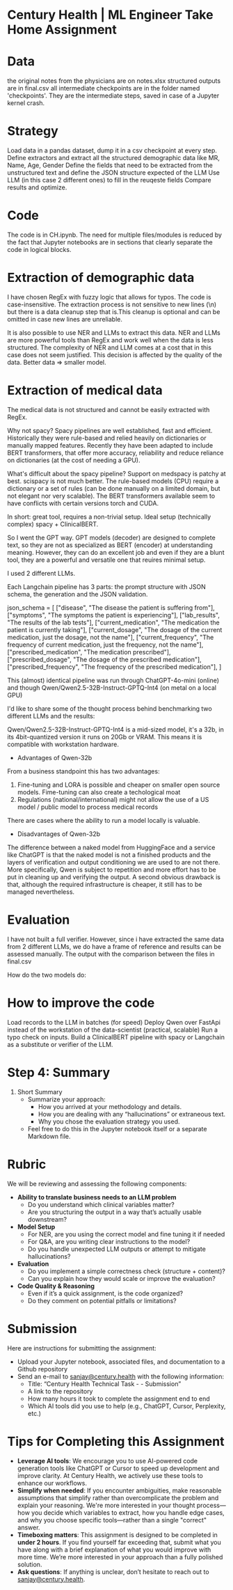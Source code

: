 # Century Health | ML Engineer Take Home Assignment

# Data
the original notes from the physicians are on notes.xlsx
structured outputs are in final.csv
all intermediate checkpoints are in the folder named 'checkpoints'. They are the intermediate steps, saved in case of a Jupyter kernel crash.

# Strategy
Load data in a pandas dataset, dump it in a csv checkpoint at every step.
Define extractors and extract all the structured demographic data like MR, Name, Age, Gender 
Define the fields that need to be extracted from the unstructured text and define the JSON structure expected of the LLM
Use LLM (in this case 2 different ones) to fill in the reuqeste fields
Compare results and optimize.

# Code
The code is in CH.ipynb. The need for multiple files/modules is reduced by the fact that Jupyter notebooks are in sections that clearly separate the code in logical blocks.

# Extraction of demographic data
I have chosen RegEx with fuzzy logic that allows for typos.
The code is case-insensitive.
The extraction process is not sensitive to new lines (\n) but there is a data cleanup step that is.This cleanup is optional and can be omitted in case new lines are unreliable.

It is also possible to use NER and LLMs to extract this data. NER and LLMs are more powerful tools than RegEx and work well when the data is less structured. The complexity of NER and LLM comes at a cost that in this case does not seem justified. This decision is affected by the quality of the data.
Better data => smaller model.

# Extraction of medical data

The medical data is not structured and cannot be easily extracted with RegEx.

Why not spacy?
Spacy pipelines are well established, fast and efficient. Historically they were rule-based and relied heavily on dictionaries or manually mapped features. Recently they have been adapted to include BERT transformers, that offer more accuracy, reliability and reduce reliance on dictionaries (at the cost of needing a GPU).

What's difficult about the spacy pipeline? Support on medspacy is patchy at best. scispacy is not much better. The rule-based models (CPU) require a dictionary or a set of rules (can be done manually on a limited domain, but not elegant nor very scalable). The BERT transformers available seem to have conflicts with certain versions torch and CUDA.

In short: great tool, requires a non-trivial setup. Ideal setup (technically complex) spacy + ClinicalBERT.

So I went the GPT way. GPT models (decoder) are designed to complete text, so they are not as specialized as BERT (encoder) at understanding meaning. However, they can do an excellent job and even if they are a blunt tool, they are a powerful and versatile one that reuires minimal setup.

I used 2 different LLMs.

Each Langchain pipeline has 3 parts: the prompt structure with JSON schema, the generation and the JSON validation.

json_schema = [
    ["disease", "The disease the patient is suffering from"],
    ["symptoms", "The symptoms the patient is experiencing"],
    ["lab_results", "The results of the lab tests"],
    ["current_medication", "The medication the patient is currently taking"],
    ["current_dosage", "The dosage of the current medication, just the dosage, not the name"],
    ["current_frequency", "The frequency of  current medication, just the frequency, not the name"],
    ["prescribed_medication", "The medication prescribed"],
    ["prescribed_dosage", "The dosage of the prescribed medication"],
    ["prescribed_frequency", "The frequency of the prescribed medication"],
]

This (almost) identical pipeline was run through ChatGPT-4o-mini (online) and though Qwen/Qwen2.5-32B-Instruct-GPTQ-Int4 (on metal on a local GPU)

I'd like to share some of the thought process behind benchmarking two different LLMs and the results:

Qwen/Qwen2.5-32B-Instruct-GPTQ-Int4 is a mid-sized model, it's a 32b, in its 4bit-quantized version it runs on 20Gb or VRAM. This means it is compatible with workstation hardware.

* Advantages of Qwen-32b

From a business standpoint this has two advantages:
1. Fine-tuning and LORA is possible and cheaper on smaller open source models. Fime-tuning can also create a techological moat
2. Regulations (national/international) might not allow the use of a US model / public model to process medical records

There are cases where the ability to run a model locally is valuable.

* Disadvantages of Qwen-32b

The difference between a naked model from HuggingFace and a service like ChatGPT is that the naked model is not a finished products and the layers of verification and output conditioning we are used to are not there.
More specifically, Qwen is subject to repetition and more effort has to be put in cleaning up and verifying the output.
A second obvious drawback is that, although the required infrastructure is cheaper, it still has to be managed nevertheless.

# Evaluation

I have not built a full verifier. However, since i have extracted the same data from 2 different LLMs, we do have a frame of reference and results can be assessed manually. The output with the comparison between the files in final.csv

How do the two models do:


# How to improve the code

Load records to the LLM in batches (for speed)
Deploy Qwen over FastApi instead of the workstation of the data-scientist (practical, scalable)
Run a typo check on inputs.
Build a ClinicalBERT pipeline with spacy or Langchain as a substitute or verifier of the LLM.

# Step 4: Summary

1. Short Summary
    - Summarize your approach:
        - How you arrived at your methodology and details.
        - How you are dealing with any “hallucinations” or extraneous text.
        - Why you chose the evaluation strategy you used.
    - Feel free to do this in the Jupyter notebook itself or a separate Markdown file.

# Rubric

We will be reviewing and assessing the following components:

- **Ability to translate business needs to an LLM problem**
    - Do you understand which clinical variables matter?
    - Are you structuring the output in a way that’s actually usable downstream?
- **Model Setup**
    - For NER, are you using the correct model and fine tuning it if needed
    - For Q&A, are you writing clear instructions to the model?
    - Do you handle unexpected LLM outputs or attempt to mitigate hallucinations?
- **Evaluation**
    - Do you implement a simple correctness check (structure + content)?
    - Can you explain how they would scale or improve the evaluation?
- **Code Quality & Reasoning**
    - Even if it’s a quick assignment, is the code organized?
    - Do they comment on potential pitfalls or limitations?

# Submission

Here are instructions for submitting the assignment:

- Upload your Jupyter notebook, associated files, and documentation to a Github repository
- Send an e-mail to [sanjay@century.health](mailto:sanjay@century.health) with the following information:
    - Title: “Century Health Technical Task - <First Name Last Name> - Submission”
    - A link to the repository
    - How many hours it took to complete the assignment end to end
    - Which AI tools did you use to help (e.g., ChatGPT, Cursor, Perplexity, etc.)

# Tips for Completing this Assignment

- **Leverage AI tools**: We encourage you to use AI-powered code generation tools like ChatGPT or Cursor to speed up development and improve clarity. At Century Health, we actively use these tools to enhance our workflows.
- **Simplify when needed**: If you encounter ambiguities, make reasonable assumptions that simplify rather than overcomplicate the problem and explain your reasoning. We're more interested in your thought process—how you decide which variables to extract, how you handle edge cases, and why you choose specific tools—rather than a single "correct" answer.
- **Timeboxing matters**: This assignment is designed to be completed in **under 2 hours**. If you find yourself far exceeding that, submit what you have along with a brief explanation of what you would improve with more time. We’re more interested in your approach than a fully polished solution.
- **Ask questions**: If anything is unclear, don’t hesitate to reach out to [sanjay@century.health](mailto:sanjay@century.health).